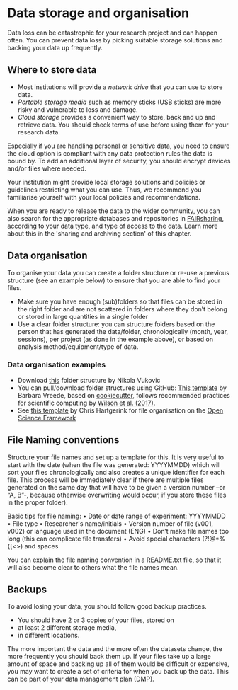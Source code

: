 # Data storage and organisation

Data loss can be catastrophic for your research project and can happen often. You can prevent data loss by picking
suitable storage solutions and backing your data up frequently.

## Where to store data

- Most institutions will provide a _network drive_ that you can use to store data.
- _Portable storage media_ such as memory sticks (USB sticks) are more risky and vulnerable to loss and damage.
- _Cloud storage_ provides a convenient way to store, back and up and retrieve data.
You should check terms of use before using them for your research data.

Especially if you are handling personal or sensitive data, you need to ensure the cloud option is compliant with any
data protection rules the data is bound by.
To add an additional layer of security, you should encrypt devices and/or
files where needed.

Your institution might provide local storage solutions and policies or guidelines restricting what you can use.
Thus, we recommend you familiarise yourself with your local policies and recommendations.

When you are ready to release the data to the wider community, you can also search for the appropriate databases and repositories in [FAIRsharing](https://fairsharing.org/databases), according to your data type, and type of access to the data.
Learn more about this in the 'sharing and archiving section' of this chapter. 

## Data organisation

To organise your data you can create a folder structure or re-use a previous structure (see an example below) to ensure that you are able to find your files.

-	Make sure you have enough (sub)folders so that files can be stored in the right folder and are not scattered in folders where they don’t belong or stored in large quantities in a single folder
-	Use a clear folder structure: you can structure folders based on the person that has generated the data/folder, chronologically (month, year, sessions), per project (as done in the example above), or based on analysis method/equipment/type of data.

### Data organisation examples

- Download [this](http://nikola.me/folder_structure.html) folder structure by Nikola Vukovic
- You can pull/download folder structures using GitHub: 
[This template](https://github.com/bvreede/good-enough-project) by Barbara Vreede, based on [cookiecutter](https://github.com/cookiecutter/cookiecutter), follows recommended practices for scientific computing by [Wilson et al. (2017)](https://doi.org/10.1371/journal.pcbi.1005510).
- See [this template](https://osf.io/4sdn3/) by Chris Hartgerink for file organisation on the [Open Science Framework](https://osf.io/)


## File Naming conventions

Structure your file names and set up a template for this.
 It is very useful to start with the date (when the file was generated: YYYYMMDD) which will sort your files chronologically and also creates a unique identifier for each file.
 This process will be immediately clear if there are multiple files generated on the same day that will have to be given a version number –or “A, B”-, because otherwise overwriting would occur, if you store these files in the proper folder).

Basic tips for file naming:
• Date or date range of experiment: YYYYMMDD
• File type
• Researcher's name/initials
• Version number of file (v001, v002) or language used in the document (ENG)
• Don’t make file names too long (this can complicate file transfers)
• Avoid special characters (?\!@\*%{[<>) and spaces

You can explain the file naming convention in a README.txt file, so that it will also become clear to others what the file names mean.

## Backups

To avoid losing your data, you should follow good backup practices.

- You should have 2 or 3 copies of your files, stored on
- at least 2 different storage media,
- in different locations.

The more important the data and the more often the datasets change, the more frequently you should back them up.
If your files take up a large amount of space and backing up all of them would be difficult or expensive, you may want to create a set of criteria for when you back up the data. This can be part of your data management plan (DMP).
